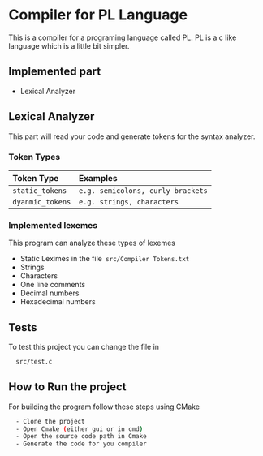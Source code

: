 
# Compiler for PL Language

This is a compiler for a programing language called PL. PL is a c like language which is a little bit simpler.


## Implemented part

- Lexical Analyzer

## Lexical Analyzer

This part will read your code and generate tokens for the syntax analyzer.

### Token Types

| Token Type | Examples     | 
| :-------- | :------- | 
| `static_tokens` | `e.g. semicolons, curly brackets` |
| `dyanmic_tokens` | `e.g. strings, characters` |

### Implemented lexemes
This program can analyze these types of lexemes

- Static Leximes in the file``` src/Compiler Tokens.txt```
- Strings
- Characters
- One line comments
- Decimal numbers
- Hexadecimal numbers 



## Tests

To test this project you can change the file in
```bash
  src/test.c
```


## How to Run the project

For building the program follow these steps using CMake

```bash
  - Clone the project
  - Open Cmake (either gui or in cmd)
  - Open the source code path in Cmake
  - Generate the code for you compiler
```


    
